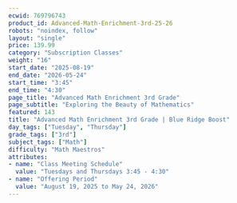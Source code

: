 ```yaml
---
ecwid: 769796743
product_id: Advanced-Math-Enrichment-3rd-25-26
robots: "noindex, follow"
layout: "single"
price: 139.99
category: "Subscription Classes"
weight: "16"
start_date: "2025-08-19"
end_date: "2026-05-24"
start_time: "3:45"
end_time: "4:30"
page_title: "Advanced Math Enrichment 3rd Grade"
page_subtitle: "Exploring the Beauty of Mathematics"
featured: 143
title: "Advanced Math Enrichment 3rd Grade | Blue Ridge Boost"
day_tags: ["Tuesday", "Thursday"]
grade_tags: ["3rd"]
subject_tags: ["Math"]
difficulty: "Math Maestros"
attributes:
- name: "Class Meeting Schedule"
  value: "Tuesdays and Thursdays 3:45 - 4:30"
- name: "Offering Period"
  value: "August 19, 2025 to May 24, 2026"
---
```

